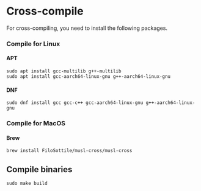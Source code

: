 
# Cross-compile

For cross-compiling, you need to install the following packages.

### Compile for Linux
#### APT
```shell
sudo apt install gcc-multilib g++-multilib
sudo apt install gcc-aarch64-linux-gnu g++-aarch64-linux-gnu
```
#### DNF
```shell
sudo dnf install gcc gcc-c++ gcc-aarch64-linux-gnu g++-aarch64-linux-gnu
```

### Compile for MacOS
#### Brew
```shell
brew install FiloSottile/musl-cross/musl-cross
```

## Compile binaries
```shell
sudo make build
```
